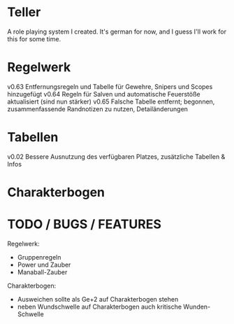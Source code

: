 Teller
======

A role playing system I created. It's german for now, and I guess I'll work for this for some time.

Regelwerk
======
v0.63 Entfernungsregeln und Tabelle für Gewehre, Snipers und Scopes hinzugefügt
v0.64 Regeln für Salven und automatische Feuerstöße aktualisiert (sind nun stärker)
v0.65 Falsche Tabelle entfernt; begonnen, zusammenfassende Randnotizen zu nutzen, Detailänderungen

Tabellen
======
v0.02 Bessere Ausnutzung des verfügbaren Platzes, zusätzliche Tabellen & Infos

Charakterbogen
======


TODO / BUGS / FEATURES
======

Regelwerk:
- Gruppenregeln
- Power und Zauber
- Manaball-Zauber

Charakterbogen:
- Ausweichen sollte als Ge+2 auf Charakterbogen stehen
- neben Wundschwelle auf Charakterbogen auch kritische Wunden-Schwelle